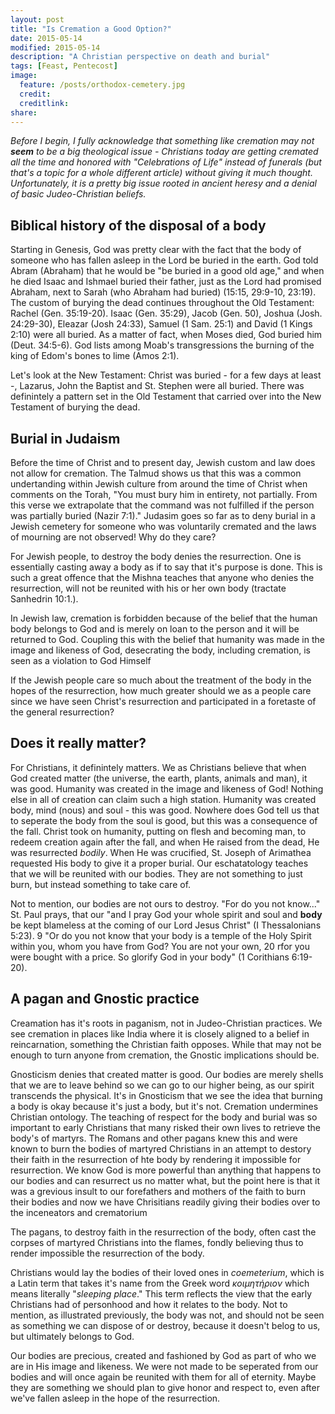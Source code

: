 ```yaml
---
layout: post
title: "Is Cremation a Good Option?"
date: 2015-05-14
modified: 2015-05-14 
description: "A Christian perspective on death and burial"
tags: [Feast, Pentecost]
image: 
  feature: /posts/orthodox-cemetery.jpg
  credit:
  creditlink:
share:
---
```


*Before I begin, I fully acknowledge that something like cremation may not **seem** to be a big theological issue - Christians today are getting cremated all the time and honored with "Celebrations of Life" instead of funerals (but that's a topic for a whole different article) without giving it much thought. Unfortunately, it is a pretty big issue rooted in ancient heresy and a denial of basic Judeo-Christian beliefs.*

## Biblical history of the disposal of a body
Starting in Genesis, God was pretty clear with the fact that the body of someone who has fallen asleep in the Lord be buried in the earth. God told Abram (Abraham) that he would be "be buried in a good old age," and when he died Isaac and Ishmael buried their father, just as the Lord had promised Abraham, next to Sarah (who Abraham had buried) (15:15, 29:9-10, 23:19).  The custom of burying the dead continues throughout the Old Testament: Rachel (Gen. 35:19-20). Isaac (Gen. 35:29), Jacob (Gen. 50), Joshua (Josh. 24:29-30), Eleazar (Josh 24:33), Samuel (1 Sam. 25:1) and David (1 Kings 2:10) were all buried. As a matter of fact, when Moses died, God buried him (Deut. 34:5-6). God lists among Moab's transgressions the burning of the king of Edom's bones to lime (Amos 2:1).

Let's look at the New Testament: Christ was buried - for a few days at least -, Lazarus, John the Baptist and St. Stephen were all buried. There was definintely a pattern set in the Old Testament that carried over into the New Testament of burying the dead.

## Burial in Judaism
Before the time of Christ and to present day, Jewish custom and law does not allow for cremation.  The Talmud shows us that this was a common undertanding within Jewish culture from around the time of Christ when comments on the Torah, "You must bury him in entirety, not partially. From this verse we extrapolate that the command was not fulfilled if the person was partially buried (Nazir 7:1)." Judasim goes so far as to deny burial in a Jewish cemetery for someone who was voluntarily cremated and the laws of mourning are not observed! Why do they care?

For Jewish people, to destroy the body denies the resurrection. One is essentially casting away a body as if to say that it's purpose is done. This is such a great offence that the Mishna teaches that anyone who denies the resurrection, will not be reunited with his or her own body (tractate Sanhedrin 10:1.).

In Jewish law, cremation is forbidden because of the belief that the human body belongs to God and is merely on loan to the person and it will be returned to God.  Coupling this with the belief that humanity was made in the image and likeness of God, desecrating the body, including cremation, is seen as a violation to God Himself

If the Jewish people care so much about the treatment of the body in the hopes of the resurrection, how much greater should we as a people care since we have seen Christ's resurrection and participated in a foretaste of the general resurrection?

## Does it really matter?

For Christians, it definintely matters. We as Christians believe that when God created matter (the universe, the earth, plants, animals and man), it was good. Humanity was created in the image and likeness of God! Nothing else in all of creation can claim such a high station. Humanity was created body, mind (nous) and soul - this was good. Nowhere does God tell us that to seperate the body from the soul is good, but this was a consequence of the fall. Christ took on humanity, putting on flesh and becoming man, to redeem creation again after the fall, and when He raised from the dead, He was resurrected *bodily*. When He was crucified, St. Joseph of Arimathea requested His body to give it a proper burial. Our eschatatology teaches that we will be reunited with our bodies. They are not something to just burn, but instead something to take care of.

Not to mention, our bodies are not ours to destroy. "For do you not know..."
St. Paul prays, that our "and I pray God your whole spirit and soul and **body** be kept blameless at the coming of our Lord Jesus Christ" (I Thessalonians 5:23). 9 "Or do you not know that your body is a temple of the Holy Spirit within you, whom you have from God? You are not your own, 20 rfor you were bought with a price. So glorify God in your body" (1 Corithians 6:19-20).

## A pagan and Gnostic practice
Creamation has it's roots in paganism, not in Judeo-Christian practices. We see cremation in places like India where it is closely aligned to a belief in reincarnation, something the Christian faith opposes. While that may not be enough to turn anyone from cremation, the Gnostic implications should be.

Gnosticism denies that created matter is good. Our bodies are merely shells that we are to leave behind so we can go to our higher being, as our spirit transcends the physical. It's in Gnosticism that we see the idea that burning a body is okay because it's just a body, but it's not. Cremation undermines Christian ontology.  The teaching of respect for the body and burial was so important to early Christians that many risked their own lives to retrieve the body's of martyrs. The Romans and other pagans knew this and were known to burn the bodies of martyred Christians in an attempt to destory their faith in the resurrection of hte body by rendering it impossible for resurrection. We know God is more powerful than anything that happens to our bodies and can resurrect us no matter what, but the point here is that it was a grevious insult to our forefathers and mothers of the faith to burn their bodies and now we have Chrisitians readily giving their bodies over to the inceneators and crematorium

The pagans, to destroy faith in the resurrection of the body, often cast the corpses of martyred Christians into the flames, fondly believing thus to render impossible the resurrection of the body. 

Christians would lay the bodies of their loved ones in *coemeterium*, which is a Latin term that takes it's name from the Greek word  *κοιμητήριον* which means literally "*sleeping place*."  This term reflects the view that the early Christians had of personhood and how it relates to the body. Not to mention, as illustrated previously, the body was not, and should not be seen as something we can dispose of or destroy, because it doesn't belog to us, but ultimately belongs to God. 

Our bodies are precious, created and fashioned by God as part of who we are in His image and likeness. We were not made to be seperated from our bodies and will once again be reunited with them for all of eternity. Maybe they are something we should plan to give honor and respect to, even after we've fallen asleep in the hope of the resurrection.
